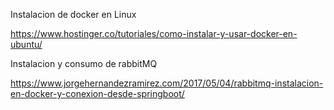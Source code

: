 Instalacion de docker en Linux

https://www.hostinger.co/tutoriales/como-instalar-y-usar-docker-en-ubuntu/


Instalacion y consumo de rabbitMQ

https://www.jorgehernandezramirez.com/2017/05/04/rabbitmq-instalacion-en-docker-y-conexion-desde-springboot/


